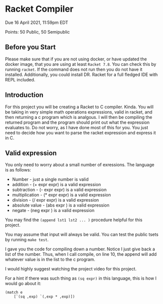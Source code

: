 # Racket Compiler

Due 16 April 2021, 11:59pm EDT

Points: 50 Public, 50 Semipublic

## Before you Start

Please make sure that if you are not using docker, or have updated the docker
image, that you are using at least `Racket 7.8`. You can check this by running
`racket`. If the command does not run then you do not have it installed. 
Additionally, you could install DR. Racket for a full fledged IDE with REPL 
included.

## Introduction

For this project you will be creating a Racket to C compiler. Kinda. You will
be taking in very simple math operations expressions, valid in racket, and 
then returning a c program which is analgous. I will then be compiling the 
returned program and the program should print out what the expression evaluates
to. Do not worry, as I have done most of this for you. You just need to decide
how you want to parse the racket expression and express it in C.

## Valid expression

You only need to worry about a small number of exressions. The language is as
follows:

+ Number - just a single number is valid
+ addition - (+ expr expr) is a valid expression
+ subtraction - (- expr expr) is a valid expression
+ multiplication - (\* expr expr) is a valid expression
+ division - (/ expr expr) is a valid expression
+ absolute value - (abs expr ) is a valid expression
+ negate - (neg expr ) is a valid expression

You may find the `(append lst1 lst2 ... )` procedure helpful for this project.

You may assume that input will always be valid. You can test the public tsets 
by running `make test`. 

I gave you the code for compiling down a number. Notice I just give back a list
of the number. Thus, when I call compile, on line 10, the append will add 
whatever value is in the list to the c program.

I would highly suggest watching the project video for this project. 

For a hint if there was such thing as `(sq expr)` in this language, this is how
I would go about it:

```Racket
(match e
	[`(sq ,exp) `(,exp * ,exp)])
```

